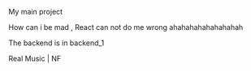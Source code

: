 My main project

How can i be mad , React can not do me wrong ahahahahahahahahah

The backend is in backend_1


Real Music | NF 
